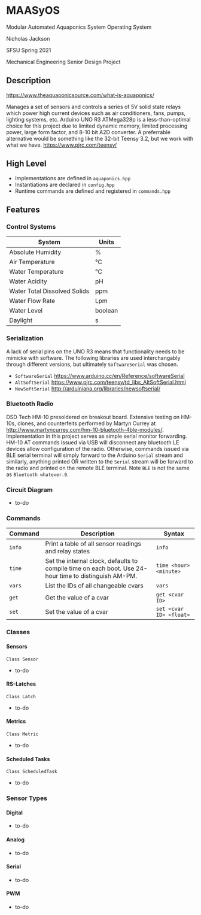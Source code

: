 # MAASyOS
Modular Automated Aquaponics System Operating System

Nicholas Jackson

SFSU Spring 2021

Mechanical Engineering Senior Design Project

## Description
https://www.theaquaponicsource.com/what-is-aquaponics/

Manages a set of sensors and controls a series of 5V solid state relays which power high current devices such as air conditioners, fans, pumps, lighting systems, etc. Arduino UNO R3 ATMega328p is a less-than-optimal choice for this project due to limited dynamic memory, limited processing power, large form factor, and 8-10 bit A2D converter. A preferrable alternative would be something like the 32-bit Teensy 3.2, but we work with what we have. https://www.pjrc.com/teensy/

## High Level
- Implementations are defined in `aquaponics.hpp`
- Instantiations are declared in `config.hpp`
- Runtime commands are defined and registered in `commands.hpp`

## Features

### Control Systems
| System | Units |
| --- | --- |
| Absolute Humidity | % |
| Air Temperature | °C |
| Water Temperature | °C |
| Water Acidity | pH |
| Water Total Dissolved Solids | ppm |
| Water Flow Rate | Lpm |
| Water Level | boolean |
| Daylight | s |



### Serialization
A lack of serial pins on the UNO R3 means that functionality needs to be mimicke with software. The following libraries are used interchangably through different versions, but ultimately `SoftwareSerial` was chosen.
- `SoftwareSerial` https://www.arduino.cc/en/Reference/softwareSerial
- `AltSoftSerial` https://www.pjrc.com/teensy/td_libs_AltSoftSerial.html
- `NewSoftSerial` http://arduiniana.org/libraries/newsoftserial/

### Bluetooth Radio
DSD Tech HM-10 presoldered on breakout board.
Extensive testing on HM-10s, clones, and counterfeits performed by Martyn Currey at http://www.martyncurrey.com/hm-10-bluetooth-4ble-modules/.
Implementation in this project serves as simple serial monitor forwarding. HM-10 AT commands issued via USB will disconnect any bluetooth LE devices allow configuration of the radio. Otherwise, commands issued via BLE serial terminal will simply forward to the Arduino `Serial` stream and similarly, anything printed OR written to the `Serial` stream will be forward to the radio and printed on the remote BLE terminal. Note `BLE` is not the same as `Bluetooth whatever.0`.

### Circuit Diagram
- to-do

### Commands

| Command | Description | Syntax |
| :--- | --- | --- |
| `info` | Print a table of all sensor readings and relay states | `info` |
| `time` | Set the internal clock, defaults to compile time on each boot. Use 24-hour time to distinguish AM-PM. | `time <hour> <minute>` |
| `vars` | List the IDs of all changeable cvars | `vars` |
| `get` | Get the value of a cvar | `get <cvar ID>` |
| `set` | Set the value of a cvar | `set <cvar ID> <float>` |

### Classes
#### Sensors
`Class Sensor`
- to-do
#### RS-Latches
`Class Latch`
- to-do
#### Metrics
`Class Metric`
- to-do
#### Scheduled Tasks
`Class ScheduledTask`
- to-do

### Sensor Types
#### Digital
- to-do
#### Analog
- to-do
#### Serial
- to-do
#### PWM
- to-do
